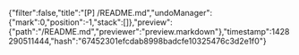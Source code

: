 {"filter":false,"title":"[P] /README.md","undoManager":{"mark":0,"position":-1,"stack":[]},"preview":{"path":"/README.md","previewer":"preview.markdown"},"timestamp":1428290511444,"hash":"67452301efcdab8998badcfe10325476c3d2e1f0"}